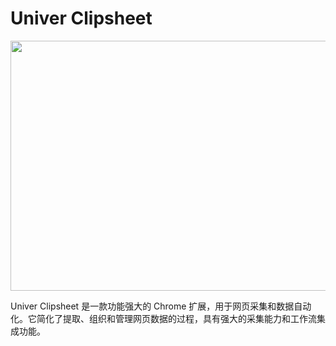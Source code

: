 # Univer Clipsheet

<img src="../univer-clipsheet/assets/zh-CN/clipsheet_popup_home.png" style="width: 600px; height: 400px; object-fit: contain;"/>

Univer Clipsheet 是一款功能强大的 Chrome 扩展，用于网页采集和数据自动化。它简化了提取、组织和管理网页数据的过程，具有强大的采集能力和工作流集成功能。
